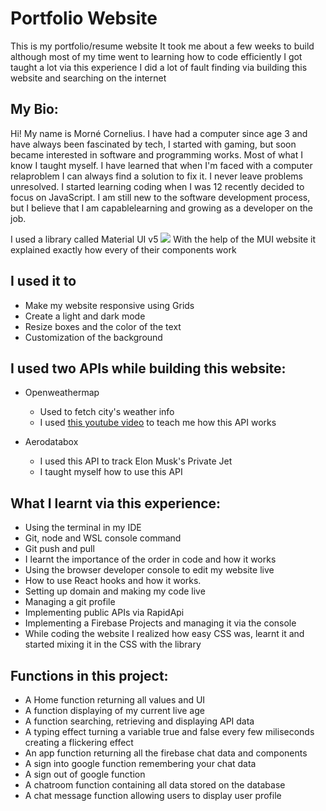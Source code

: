 <h1>Portfolio Website </h1>

   This is my portfolio/resume website
   It took me about a few weeks to build although most of my time went to learning how to code efficiently
   I got taught a lot via this experience
   I did a lot of fault finding via building this website and searching on the internet

## My Bio:
Hi! My name is Morné Cornelius. I have had a
computer since age 3 and have always been fascinated by tech, I
started with gaming, but soon became interested in software
and programming works. Most of what I know I taught myself. I
have learned that when I'm faced with a computer relaproblem
I can always find a solution to fix it. I never leave problems
unresolved. I started learning coding when I was 12 recently
decided to focus on JavaScript. I am still new to the software
development process, but I believe that I am capablelearning
and growing as a developer on the job.

I used a library called Material UI v5 <img src="https://img.shields.io/badge/Material%20UI-007FFF?style=for-the-badge&logo=mui&logoColor=white"/>
With the help of the MUI website it explained exactly how every of their components work

## I used it to

   - Make my website responsive using Grids
   - Create a light and dark mode
   - Resize boxes and the color of the text
   - Customization of the background

## I used two APIs while building this website:

 - Openweathermap
    - Used to fetch city's weather info
    - I used [this youtube video](https://www.youtube.com/watch?v=WZNG8UomjSI) to teach me how this API works

 - Aerodatabox
    - I used this API to track Elon Musk's Private Jet 
    - I taught myself how to use this API

## What I learnt via this experience:
- Using the terminal in my IDE
- Git, node and WSL console command 
- Git push and pull
- I learnt the importance of the order in code and how it works
- Using the browser developer console to edit my website live
- How to use React hooks and how it works.
- Setting up domain and making my code live
- Managing a git profile
- Implementing public APIs via RapidApi
- Implementing a Firebase Projects and managing it via the console
- While coding the website I realized how easy CSS was, learnt it and started mixing it in the CSS with the library

## Functions in this project: 
- A Home function returning all values and UI
- A function displaying of my current live age
- A function searching, retrieving and displaying API data
- A typing effect turning a variable true and false every few miliseconds creating a flickering effect
- An app function returning all the firebase chat data and components
- A sign into google function remembering your chat data
- A sign out of google function
- A chatroom function containing all data stored on the database
- A chat message function allowing users to display user profile 
